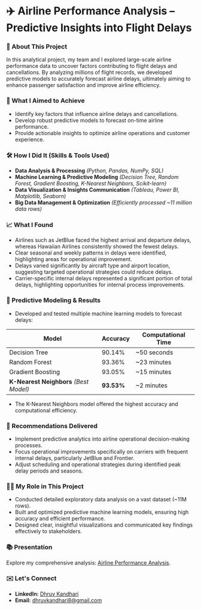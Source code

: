 # ✈️ Airline Performance Analysis – Predictive Insights into Flight Delays

### 👋 About This Project
In this analytical project, my team and I explored large-scale airline performance data to uncover factors contributing to flight delays and cancellations. By analyzing millions of flight records, we developed predictive models to accurately forecast airline delays, ultimately aiming to enhance passenger satisfaction and improve airline efficiency.

### 🎯 What I Aimed to Achieve
- Identify key factors that influence airline delays and cancellations.
- Develop robust predictive models to forecast on-time airline performance.
- Provide actionable insights to optimize airline operations and customer experience.

### 🛠️ How I Did It (Skills & Tools Used)
- **Data Analysis & Processing** *(Python, Pandas, NumPy, SQL)*
- **Machine Learning & Predictive Modeling** *(Decision Tree, Random Forest, Gradient Boosting, K-Nearest Neighbors, Scikit-learn)*
- **Data Visualization & Insights Communication** *(Tableau, Power BI, Matplotlib, Seaborn)*
- **Big Data Management & Optimization** *(Efficiently processed ~11 million data rows)*

### 📈 What I Found
- Airlines such as JetBlue faced the highest arrival and departure delays, whereas Hawaiian Airlines consistently showed the fewest delays.
- Clear seasonal and weekly patterns in delays were identified, highlighting areas for operational improvement.
- Delays varied significantly by aircraft type and airport location, suggesting targeted operational strategies could reduce delays.
- Carrier-specific internal delays represented a significant portion of total delays, highlighting opportunities for internal process improvements.

### 🤖 Predictive Modeling & Results
- Developed and tested multiple machine learning models to forecast delays:

| **Model**             | **Accuracy** | **Computational Time** |
|-----------------------|--------------|------------------------|
| Decision Tree         | 90.14%       | ~50 seconds            |
| Random Forest         | 93.36%       | ~23 minutes            |
| Gradient Boosting     | 93.05%       | ~15 minutes            |
| **K-Nearest Neighbors** *(Best Model)* | **93.53%**   | ~2 minutes |

- The K-Nearest Neighbors model offered the highest accuracy and computational efficiency.

### 🌟 Recommendations Delivered
- Implement predictive analytics into airline operational decision-making processes.
- Focus operational improvements specifically on carriers with frequent internal delays, particularly JetBlue and Frontier.
- Adjust scheduling and operational strategies during identified peak delay periods and seasons.

### 🙋‍♂️ My Role in This Project
- Conducted detailed exploratory data analysis on a vast dataset (~11M rows).
- Built and optimized predictive machine learning models, ensuring high accuracy and efficient performance.
- Designed clear, insightful visualizations and communicated key findings effectively to stakeholders.

### 📚 Presentation
Explore my comprehensive analysis: [Airline Performance Analysis](https://github.com/DhruvKandhari/Airline-Performance-Analysis/blob/main/Airline%20Performance%20Analysis%20-%20Predictive%20Insights%20into%20Flight%20Delays.pdf).

### ✉️ Let's Connect
- **LinkedIn:** [Dhruv Kandhari](https://www.linkedin.com/in/dhruvkandhari/)
- **Email:** dhruvkandhari8@gmail.com
